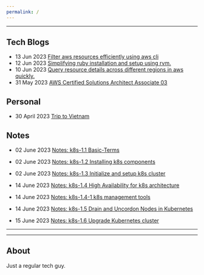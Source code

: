 ```yaml
---
permalink: /
---
```


---

## **Tech Blogs**

- 13 Jun 2023 [Filter aws resources efficiently using aws cli](technical/Blogs/filter-aws-resources-efficiently.md)
- 12 Jun 2023 [Simplifying ruby installation and setup using rvm.](technical/Blogs/simplify-ruby-setups.md)
- 10 Jun 2023 [Query resource details across different regions in aws quickly.](technical/Blogs/aws-cli-resource-flag.md)
- 31 May 2023 [AWS Certified Solutions Architect Associate 03](technical/Certifications/AWS-SAA03.md)

## **Personal**

- 30 April 2023 [Trip to Vietnam](personal/Trips/Vietnam-23.md)

## **Notes**

- 02 June 2023 [Notes: k8s-1.1 Basic-Terms](technical/Notes/k8s/k8s-1.1-Basic-Terms.md)

- 02 June 2023 [Notes: k8s-1.2 Installing k8s components](technical/Notes/k8s/k8s-1.2-install-k8s-components.md)

- 02 June 2023 [Notes: k8s-1.3 Initialize and setup k8s cluster](technical/Notes/k8s/k8s-1.3-initialize-and-setup-k8s-cluster.md)

- 14 June 2023 [Notes: k8s-1.4 High Availability for k8s architecture](technical/Notes/k8s/k8s-1.4-K8s-arch-ha.md)

- 14 June 2023 [Notes: k8s-1.4-1 k8s management tools](technical/Notes/k8s/k8s-1.4.1-K8s-management-tools.md)

- 14 June 2023 [Notes: k8s-1.5 Drain and Uncordon Nodes in Kubernetes](technical/Notes/k8s/k8s-1.5-drain-uncordon-nodes.md)

- 15 June 2023 [Notes: k8s-1.6 Upgrade Kubernetes cluster](technical/Notes/k8s/k8s-1.6-upgrade-k8s.md)


---
---


## **About**

Just a regular tech guy.



